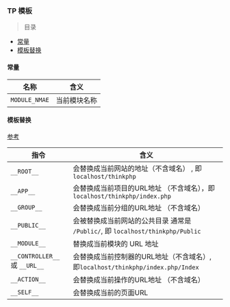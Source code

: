 ### TP 模板

> 目录
* [常量](#常量)
* [模板替换](#模板替换)

#### 常量

名称 | 含义
--- | ---
`MODULE_NMAE` | 当前模块名称

#### 模板替换
[参考](https://www.kancloud.cn/manual/thinkphp/1823)

指令 | 含义
--- | ---
`__ROOT__` |会替换成当前网站的地址（不含域名） , 即 `localhost/thinkphp`
`__APP__` | 会替换成当前项目的URL地址 （不含域名），即 `localhost/thinkphp/index.php`
`__GROUP__` | 会替换成当前分组的URL地址 （不含域名）
`__PUBLIC__` | 会被替换成当前网站的公共目录 通常是 `/Public/`, 即 `localhost/thinkphp/Public`
`__MODULE__` | 替换成当前模块的 URL 地址
`__CONTROLLER__` 或 `__URL__` | 会替换成当前控制器的URL地址（不含域名）, 即`localhost/thinkphp/index.php/Index`
`__ACTION__` | 会替换成当前操作的URL地址 （不含域名）
`__SELF__` | 会替换成当前的页面URL